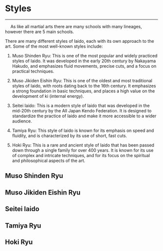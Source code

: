 # Styles
---
&emsp; As like all martial arts there are many schools with many lineages, however there are 5 main schools.


There are many different styles of Iaido, each with its own approach to the art. Some of the most well-known styles include:

1. Muso Shinden Ryu: This is one of the most popular and widely practiced styles of Iaido. It was developed in the early 20th century by Nakayama Hakudo, and emphasizes fluid movements, precise cuts, and a focus on practical techniques.

2. Muso Jikiden Eishin Ryu: This is one of the oldest and most traditional styles of Iaido, with roots dating back to the 16th century. It emphasizes a strong foundation in basic techniques, and places a high value on the development of ki (internal energy).

3. Seitei Iaido: This is a modern style of Iaido that was developed in the mid-20th century by the All Japan Kendo Federation. It is designed to standardize the practice of Iaido and make it more accessible to a wider audience.

4. Tamiya Ryu: This style of Iaido is known for its emphasis on speed and fluidity, and is characterized by its use of short, fast cuts.

5. Hoki Ryu: This is a rare and ancient style of Iaido that has been passed down through a single family for over 400 years. It is known for its use of complex and intricate techniques, and for its focus on the spiritual and philosophical aspects of the art.

## Muso Shinden Ryu

## Muso Jikiden Eishin Ryu

## Seitei Iaido

## Tamiya Ryu

## Hoki Ryu